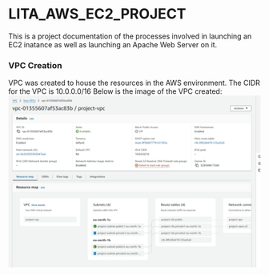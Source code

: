 # LITA_AWS_EC2_PROJECT
 This is a project documentation of the processes involved in launching an EC2 inatance as well as launching an Apache Web Server on it.
 ### VPC Creation
 VPC was created to house the resources in the AWS environment. The CIDR for the VPC is 10.0.0.0/16
 Below is the image of the VPC created:
 ![vpc details](/VPC-Screenshot.jpeg)